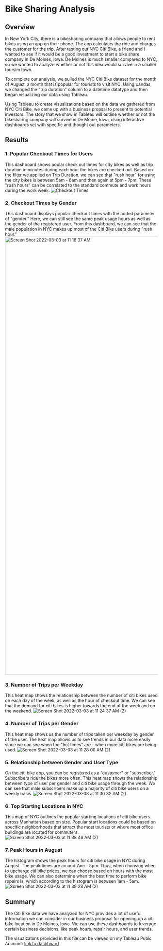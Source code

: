 # Bike Sharing Analysis

## Overview 
In New York City, there is a bikesharing company that allows people to rent bikes using an app on their phone. The app calculates the ride and charges the customer for the trip. After testing out NYC Citi Bike, a friend and I wanted to see if it would be a good investment to start a bike share company in De Moines, Iowa. De Moines is much smaller compared to NYC, so we wanted to analyze whether or not this idea would survive in a smaller toursim town.

To complete our analysis, we pulled the NYC Citi Bike dataset for the month of August, a month that is popular for tourists to visit NYC. Using pandas, we changed the "trip duration" column to a datetime datatype and then began visualizing our data using Tableau. 

Using Tableau to create visualizations based on the data we gathered from NYC Citi Bike, we came up with a business propsal to present to potential investors. The story that we show in Tableau will outline whether or not the bikesharing company will survive in De Moine, Iowa, using interactive dashboards set with specific and thought out parameters. 

## Results
### 1. Popular Checkout Times for Users
This dashboard shows poular check out times for city bikes as well as trip duration in minutes during each hour the bikes are checked out. Based on the filter we applied on Trip Duration, we can see that "rush hour" for using the city bikes is between 5am - 8am and then again at 5pm - 7pm. These "rush hours" can be correlated to the standard commute and work hours during the work week.
![Checkout Times ](https://user-images.githubusercontent.com/94096530/156621952-38c505a9-d7cf-43d4-86ca-458f59940ae9.png)

### 2. Checkout Times by Gender
This dashboard displays popular checkout times with the added parameter of "gender." Here, we can still see the same peak usage hours as well as the gender of the registered user. From this dashboard, we can see that the male population in NYC makes up most of the Citi Bike users during "rush hour."
<img width="1440" alt="Screen Shot 2022-03-03 at 11 18 37 AM" src="https://user-images.githubusercontent.com/94096530/156627068-45e688c2-3ab2-47a7-a3d6-e8bc79572b7a.png">

### 3. Number of Trips per Weekday
This heat map shows the relationship between the number of citi bikes used on each day of the week, as well as the hour of checkout time. We can see that the demand for citi bikes is higher towards the end of the week and on the weekend. 
![Screen Shot 2022-03-03 at 11 24 37 AM (2)](https://user-images.githubusercontent.com/94096530/156628114-a06857af-c699-45e7-900d-f1e1d0c05e73.png)

### 4. Number of Trips per Gender
This heat map shows us the number of trips taken per weekday by gender of the user. The heat map allows us to see trends in our data more easily since we can see when the "hot times" are - when more citi bikes are being used. 
![Screen Shot 2022-03-03 at 11 28 00 AM (2)](https://user-images.githubusercontent.com/94096530/156628643-8de4b2c7-9ac0-4867-be6b-4529fc639fcb.png)

### 5. Relationship between Gender and User Type
On the citi bike app, you can be registered as a "customer" or "subscriber." Subscribers ride the bikes more often. This heat map shows the relationship between type of user per gender and citi bike usage through the week. We can see that male subscribers make up a majority of citi bike users on a weekly basis. 
![Screen Shot 2022-03-03 at 11 30 32 AM (2)](https://user-images.githubusercontent.com/94096530/156629499-0759f5f8-bcbd-4429-a933-5093c87ea807.png)

### 6. Top Starting Locations in NYC
This map of NYC outlines the popular starting locations of citi bike users across Manhattan based on size. Popular start locations could be based on specific neighborhoods that attract the most tourists or where most office buildings are located for commuters. 
![Screen Shot 2022-03-03 at 11 38 46 AM (2)](https://user-images.githubusercontent.com/94096530/156630524-0328517c-3cde-4ed2-ba75-317e0517b917.png)

### 7. Peak Hours in August
The histogram shows the peak hours for citi bike usage in NYC during August. The peak times are around 7am - 5pm. Thus, when choosing when to upcharge citi bike prices, we can choose based on hours with the most bike usage. We can also determine when the best time to perform bike repairs is, which according to the histogram is between 1am - 5am. 
![Screen Shot 2022-03-03 at 11 39 28 AM (2)](https://user-images.githubusercontent.com/94096530/156630761-03a9fbd6-d1cd-46e0-a955-50101a3a2519.png)

## Summary
The Citi Bike data we have analyzed for NYC provides a lot of useful information we can consider in our business proposal for opening up a citi bike location in De Moines, Iowa. We can use these dashboards to leverage certain business decisions, like peak hours, repair hours, and user trends. 

The visuaizatons provided in this file can be viewed on my Tableau Pubic Account: 
[link to dashboard](https://public.tableau.com/app/profile/lauren.hess/viz/NYCCitiBikeAnalysis_16461975520310/NYCCitiBike)


